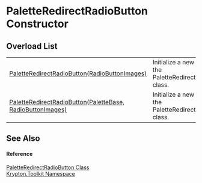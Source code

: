 # PaletteRedirectRadioButton Constructor


## Overload List
<table>
<tr>
<td><a href="83094101-3a7d-0017-b5f3-4860e7b6248d.md">PaletteRedirectRadioButton(RadioButtonImages)</a></td>
<td>Initialize a new instance of the PaletteRedirectRadioButton class.</td></tr>
<tr>
<td><a href="6e50085d-4650-3e47-77e1-736078376fc6.md">PaletteRedirectRadioButton(PaletteBase, RadioButtonImages)</a></td>
<td>Initialize a new instance of the PaletteRedirectRadioButton class.</td></tr>
</table>

## See Also


#### Reference
<a href="1c93a903-710b-3306-cebe-9e45b779077c.md">PaletteRedirectRadioButton Class</a>  
<a href="79d2eac2-21f4-54ff-7552-b20c33c30600.md">Krypton.Toolkit Namespace</a>  
